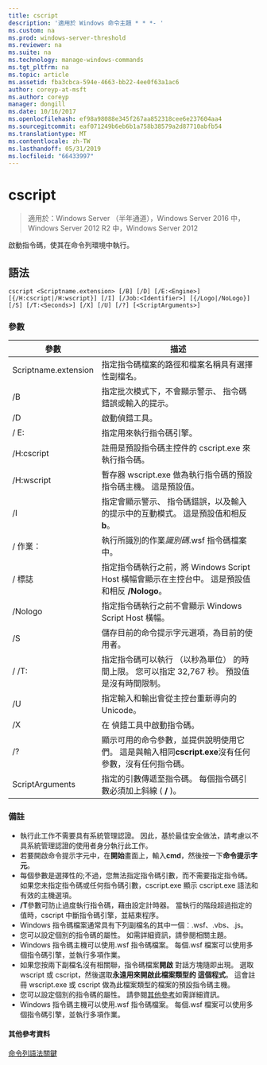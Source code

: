 ```yaml
---
title: cscript
description: '適用於 Windows 命令主題 * * *- '
ms.custom: na
ms.prod: windows-server-threshold
ms.reviewer: na
ms.suite: na
ms.technology: manage-windows-commands
ms.tgt_pltfrm: na
ms.topic: article
ms.assetid: fba3cbca-594e-4663-bb22-4ee0f63a1ac6
author: coreyp-at-msft
ms.author: coreyp
manager: dongill
ms.date: 10/16/2017
ms.openlocfilehash: ef98a98088e345f267aa852318cee6e237604aa4
ms.sourcegitcommit: eaf071249b6eb6b1a758b38579a2d87710abfb54
ms.translationtype: MT
ms.contentlocale: zh-TW
ms.lasthandoff: 05/31/2019
ms.locfileid: "66433997"
---
```

# <a name="cscript"></a>cscript

>適用於：Windows Server （半年通道），Windows Server 2016 中，Windows Server 2012 R2 中，Windows Server 2012

啟動指令碼，使其在命令列環境中執行。
## <a name="syntax"></a>語法
```
cscript <Scriptname.extension> [/B] [/D] [/E:<Engine>] [{/H:cscript|/H:wscript}] [/I] [/Job:<Identifier>] [{/Logo|/NoLogo}] [/S] [/T:<Seconds>] [/X] [/U] [/?] [<ScriptArguments>]
```
### <a name="parameters"></a>參數

|      參數       |                                                                      描述                                                                       |
|----------------------|--------------------------------------------------------------------------------------------------------------------------------------------------------|
| Scriptname.extension |                                 指定指令碼檔案的路徑和檔案名稱具有選擇性副檔名。                                 |
|          /B          |                                指定批次模式下，不會顯示警示、 指令碼錯誤或輸入的提示。                                |
|          /D          |                                                                  啟動偵錯工具。                                                                  |
|     / E:<Engine>      |                                                  指定用來執行指令碼引擎。                                                  |
|      /H:cscript      |                                         註冊是預設指令碼主控件的 cscript.exe 來執行指令碼。                                          |
|      /H:wscript      |                               暫存器 wscript.exe 做為執行指令碼的預設指令碼主機。 這是預設值。                               |
|          /I          |        指定會顯示警示、 指令碼錯誤，以及輸入的提示中的互動模式。 這是預設值和相反**b**。         |
|  / 作業：<Identifier>   |                                             執行所識別的作業*識別碼*.wsf 指令碼檔案中。                                             |
|        / 標誌         | 指定指令碼執行之前，將 Windows Script Host 橫幅會顯示在主控台中。 這是預設值和相反 **/Nologo**。 |
|       /Nologo        |                                 指定指令碼執行之前不會顯示 Windows Script Host 橫幅。                                 |
|          /S          |                                             儲存目前的命令提示字元選項，為目前的使用者。                                             |
|     / /T:<Seconds>     |            指定指令碼可以執行 （以秒為單位） 的時間上限。 您可以指定 32,767 秒。 預設值是沒有時間限制。             |
|          /U          |                                      指定輸入和輸出會從主控台重新導向的 Unicode。                                       |
|          /X          |                                                           在 偵錯工具中啟動指令碼。                                                           |
|          /?          |  顯示可用的命令參數，並提供說明使用它們。 這是與輸入相同**cscript.exe**沒有任何參數，沒有任何指令碼。  |
|   ScriptArguments    |                        指定的引數傳遞至指令碼。 每個指令碼引數必須加上斜線 ( **/** )。                         |

### <a name="remarks"></a>備註
-   執行此工作不需要具有系統管理認證。 因此，基於最佳安全做法，請考慮以不具系統管理認證的使用者身分執行此工作。
-   若要開啟命令提示字元中，在**開始**畫面上，輸入**cmd**，然後按一下**命令提示字元**。
-   每個參數是選擇性的;不過，您無法指定指令碼引數，而不需要指定指令碼。 如果您未指定指令碼或任何指令碼引數，cscript.exe 顯示 cscript.exe 語法和有效的主機選項。
-   **/T**參數可防止過度執行指令碼，藉由設定計時器。 當執行的階段超過指定的值時，cscript 中斷指令碼引擎，並結束程序。
-   Windows 指令碼檔案通常具有下列副檔名的其中一個：.wsf、.vbs、.js。
-   您可以設定個別的指令碼的屬性。 如需詳細資訊，請參閱相關主題。
-   Windows 指令碼主機可以使用.wsf 指令碼檔案。 每個.wsf 檔案可以使用多個指令碼引擎，並執行多項作業。
-   如果您按兩下副檔名沒有相關聯，指令碼檔案**開啟** 對話方塊隨即出現。 選取 wscript 或 cscript，然後選取**永遠用來開啟此檔案類型的 這個程式**。 這會註冊 wscript.exe 或 cscript 做為此檔案類型的檔案的預設指令碼主機。
-   您可以設定個別的指令碼的屬性。 請參閱[其他參考](#BKMK_references)如需詳細資訊。
-   Windows 指令碼主機可以使用.wsf 指令碼檔案。 每個.wsf 檔案可以使用多個指令碼引擎，並執行多項作業。

#### <a name="BKMK_references"></a>其他參考資料

[命令列語法關鍵](command-line-syntax-key.md)
